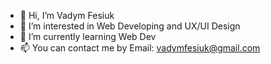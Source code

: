 - 👋 Hi, I’m Vadym Fesiuk
- 👀 I’m interested in Web Developing and UX/UI Design
- 🌱 I’m currently learning Web Dev
- 📫 You can contact me by Email: vadymfesiuk@gmail.com

<!---
VadymFES/VadymFES is a ✨ special ✨ repository because its `README.md` (this file) appears on your GitHub profile.
You can click the Preview link to take a look at your changes.
--->
